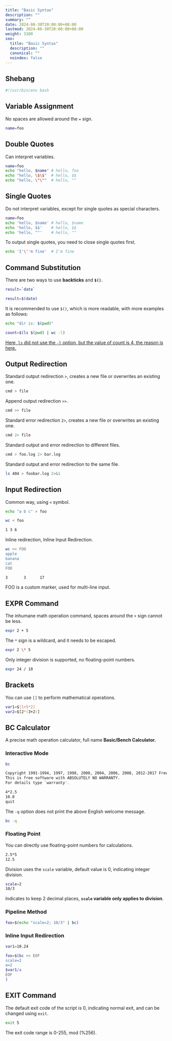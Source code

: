 ```yaml
---
title: "Basic Syntax"
description: ""
summary: ""
date: 2024-08-30T20:00:00+08:00
lastmod: 2024-08-30T20:00:00+08:00
weight: 3100
seo:
  title: "Basic Syntax"
  description: ""
  canonical: ""
  noindex: false
---
```


## Shebang

```bash {frame="none"}
#!/usr/bin/env bash
```

## Variable Assignment

No spaces are allowed around the `=` sign.

```bash {frame="none"}
name=foo
```

## Double Quotes

Can interpret variables.

```bash {frame="none"}
name=foo
echo "hello, $name" # hello, foo
echo "hello, \$\$"  # hello, $$
echo "hello, \"\""  # hello, ""
```

## Single Quotes

Do not interpret variables, except for single quotes as special characters.

```bash {frame="none"}
name=foo
echo 'hello, $name' # hello, $name
echo 'hello, $$'    # hello, $$
echo 'hello, ""'    # hello, ""
```

To output single quotes, you need to close single quotes first.

```bash {frame="none"}
echo 'I'\''m fine'  # I'm fine
```

## Command Substitution

There are two ways to use **backticks** and **`$()`**.

```bash {frame="none"}
result=`date`
```

```bash {frame="none"}
result=$(date)
```

It is recommended to use `$()`, which is more readable, with more examples as follows:

```bash {frame="none"}
echo "dir is: $(pwd)"
```

```bash {frame="none"}
count=$(ls $(pwd) | wc -l)
```

[Here, `ls` did not use the `-l` option, but the value of count is 4, the reason is here.](/en/linux/cmd/common-1/#hidden-character)

## Output Redirection

Standard output redirection `>`, creates a new file or overwrites an existing one.

```bash {frame="none"}
cmd > file
```

Append output redirection `>>`.

```bash {frame="none"}
cmd >> file
```

Standard error redirection `2>`, creates a new file or overwrites an existing one.

```bash {frame="none"}
cmd 2> file
```

Standard output and error redirection to different files.

```bash {frame="none"}
cmd > foo.log 2> bar.log
```

Standard output and error redirection to the same file.

```bash {frame="none"}
ls 404 > foobar.log 2>&1
```

## Input Redirection

Common way, using `<` symbol.

```bash {frame="none"}
echo "a b c" > foo
```

```bash {frame="none"}
wc < foo
```

```bash {frame="none"}
1 3 6
```

Inline redirection, Inline Input Redirection.

```bash {frame="none"}
wc << FOO
apple
banana
cat
FOO
```

```bash {frame="none"}
3       3      17
```

FOO is a custom marker, used for multi-line input.

## EXPR Command

The inhumane math operation command, spaces around the `+` sign cannot be less.

```bash {frame="none"}
expr 2 + 5
```

The `*` sign is a wildcard, and it needs to be escaped.

```bash {frame="none"}
expr 2 \* 5
```

Only integer division is supported, no floating-point numbers.

```bash {frame="none"}
expr 24 / 10
```

## Brackets

You can use `[]` to perform mathematical operations.

```bash {frame="none"}
var1=$[1+5*2]
var2=$[2*(3+2)]
```

## BC Calculator

A precise math operation calculator, full name **Basic/Bench Calculator.**

### Interactive Mode

```bash {frame="none"}
bc
```

```bash {frame="none"}
Copyright 1991-1994, 1997, 1998, 2000, 2004, 2006, 2008, 2012-2017 Free Software Foundation, Inc.
This is free software with ABSOLUTELY NO WARRANTY.
For details type `warranty'.
```

```bash {frame="none"}
4*2.5
10.0
quit
```

The `-q` option does not print the above English welcome message.

```bash {frame="none"}
bc -q
```

### Floating Point

You can directly use floating-point numbers for calculations.

```bash {frame="none"}
2.5*5
12.5
```

Division uses the `scale` variable, default value is 0, indicating integer division.

```bash {frame="none"}
scale=2
10/3
```

Indicates to keep 2 decimal places, **`scale` variable only applies to division**.

### Pipeline Method

```bash {frame="none"}
foo=$(echo "scale=2; 10/3" | bc)
```

### Inline Input Redirection

```bash {frame="none"}
var1=10.24

foo=$(bc << EOF
scale=2
a=2
$var1/a
EOF
)
```

## EXIT Command

The default exit code of the script is 0, indicating normal exit, and can be changed using `exit`.

```bash {frame="none"}
exit 5
```

The exit code range is 0-255, mod (%256).

